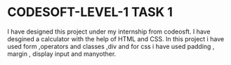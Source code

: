 # CODESOFT-LEVEL-1 TASK 1
I have designed this project under my internship from codeosft.
I have desgined a calculator with the help of HTML and CSS.
In this project i have used form ,operators and classes ,div and for css i have used padding , margin , display input and manyother.

